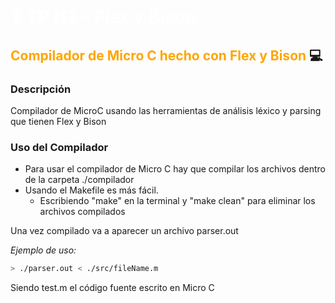 # <span style="color: white;">📝 TP N3 - Flex y Bison</span>

## <span style="color: orange;"> Compilador de Micro C hecho con Flex y Bison</span> 💻 

### Descripción
Compilador de MicroC usando las herramientas de análisis léxico y parsing que tienen Flex y Bison 

### Uso del Compilador
- Para usar el compilador de Micro C hay que compilar los archivos dentro de la carpeta ./compilador 
- Usando el Makefile es más fácil. 
  - Escribiendo "make" en la terminal y "make clean" para eliminar los archivos compilados

Una vez compilado va a aparecer un archivo parser.out
  
  _Ejemplo de uso:_
  ```bash
  > ./parser.out < ./src/fileName.m
  ```
Siendo test.m el código fuente escrito en Micro C
